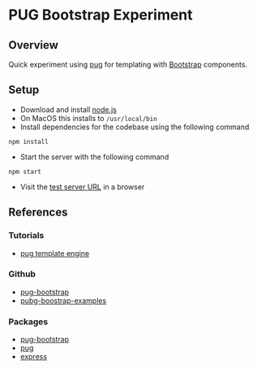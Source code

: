 # PUG Bootstrap Experiment

## Overview

Quick experiment using [pug]() for templating with 
[Bootstrap]() components.


## Setup

* Download and install [node.js](https://nodejs.org/en/download/)
* On MacOS this installs to `/usr/local/bin`
* Install dependencies for the codebase using the following command

```
npm install
```

* Start the server with the following command

```
npm start
```

* Visit the [test server URL](http://localhost:3000) in a browser



## References

### Tutorials

* [pug template engine](https://codeburst.io/getting-started-with-pug-template-engine-e49cfa291e33)

### Github

* [pug-bootstrap](https://github.com/mike-goodwin/pug-bootstrap)
* [pubg-boostrap-examples](https://github.com/timReynolds/pug-bootstrap-examples)

### Packages

* [pug-bootstrap](https://www.npmjs.com/package/pug-bootstrap)
* [pug](https://www.npmjs.com/package/pug)
* [express](https://www.npmjs.com/package/express)

